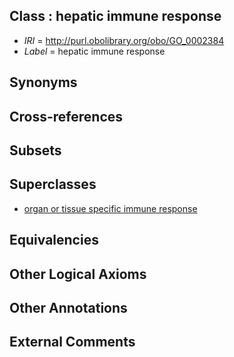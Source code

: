 
## Class : hepatic immune response

 * *IRI* = http://purl.obolibrary.org/obo/GO_0002384
 * *Label* = hepatic immune response

## Synonyms


## Cross-references


## Subsets


## Superclasses

 * [organ or tissue specific immune response](../../GO/51/GO_0002251.md)

## Equivalencies


## Other Logical Axioms


## Other Annotations


## External Comments

